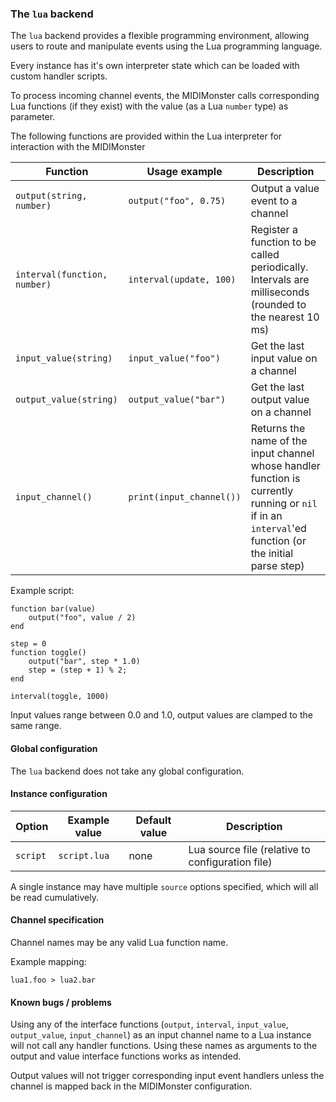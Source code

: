 ### The `lua` backend

The `lua` backend provides a flexible programming environment, allowing users to route and manipulate
events using the Lua programming language.

Every instance has it's own interpreter state which can be loaded with custom handler scripts.

To process incoming channel events, the MIDIMonster calls corresponding Lua functions (if they exist)
with the value (as a Lua `number` type) as parameter.

The following functions are provided within the Lua interpreter for interaction with the MIDIMonster

| Function			| Usage example			| Description				|
|-------------------------------|-------------------------------|---------------------------------------|
| `output(string, number)`	| `output("foo", 0.75)`		| Output a value event to a channel	|
| `interval(function, number)`	| `interval(update, 100)`	| Register a function to be called periodically. Intervals are milliseconds (rounded to the nearest 10 ms) |
| `input_value(string)`		| `input_value("foo")`		| Get the last input value on a channel	|
| `output_value(string)`	| `output_value("bar")`		| Get the last output value on a channel |
| `input_channel()`		| `print(input_channel())`	| Returns the name of the input channel whose handler function is currently running or `nil` if in an `interval`'ed function (or the initial parse step) |

Example script:
```
function bar(value)
	output("foo", value / 2)
end

step = 0
function toggle()
	output("bar", step * 1.0)
	step = (step + 1) % 2;
end

interval(toggle, 1000)
```

Input values range between 0.0 and 1.0, output values are clamped to the same range.

#### Global configuration

The `lua` backend does not take any global configuration.

#### Instance configuration

| Option	| Example value		| Default value 	| Description		|
|---------------|-----------------------|-----------------------|-----------------------|
| `script`	| `script.lua`		| none			| Lua source file (relative to configuration file)|

A single instance may have multiple `source` options specified, which will all be read cumulatively.

#### Channel specification

Channel names may be any valid Lua function name.

Example mapping:
```
lua1.foo > lua2.bar
```

#### Known bugs / problems

Using any of the interface functions (`output`, `interval`, `input_value`, `output_value`, `input_channel`)
as an input channel name to a Lua instance will not call any handler functions.
Using these names as arguments to the output and value interface functions works as intended.

Output values will not trigger corresponding input event handlers unless the channel is mapped
back in the MIDIMonster configuration.

